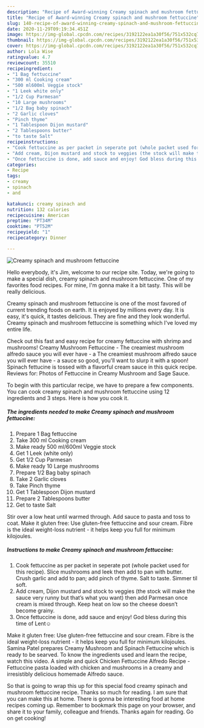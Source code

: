 ```yaml
---
description: "Recipe of Award-winning Creamy spinach and mushroom fettuccine"
title: "Recipe of Award-winning Creamy spinach and mushroom fettuccine"
slug: 140-recipe-of-award-winning-creamy-spinach-and-mushroom-fettuccine
date: 2020-11-29T09:19:34.451Z
image: https://img-global.cpcdn.com/recipes/3192122ea1a30f56/751x532cq70/creamy-spinach-and-mushroom-fettuccine-recipe-main-photo.jpg
thumbnail: https://img-global.cpcdn.com/recipes/3192122ea1a30f56/751x532cq70/creamy-spinach-and-mushroom-fettuccine-recipe-main-photo.jpg
cover: https://img-global.cpcdn.com/recipes/3192122ea1a30f56/751x532cq70/creamy-spinach-and-mushroom-fettuccine-recipe-main-photo.jpg
author: Lola Wise
ratingvalue: 4.7
reviewcount: 35510
recipeingredient:
- "1 Bag fettuccine"
- "300 ml Cooking cream"
- "500 ml600ml Veggie stock"
- "1 Leek white only"
- "1/2 Cup Parmesan"
- "10 Large mushrooms"
- "1/2 Bag baby spinach"
- "2 Garlic cloves"
- "Pinch thyme"
- "1 Tablespoon Dijon mustard"
- "2 Tablespoons butter"
- "to taste Salt"
recipeinstructions:
- "Cook fettuccine as per packet in seperate pot (whole packet used for this recipe). Slice mushrooms and leek then add to pan with butter. Crush garlic and add to pan; add pinch of thyme. Salt to taste. Simmer til soft."
- "Add cream, Dijon mustard and stock to veggies (the stock will make the sauce very runny but that’s what you want) then add Parmesan once cream is mixed through. Keep heat on low so the cheese doesn’t become grainy."
- "Once fettuccine is done, add sauce and enjoy! God bless during this time of Lent☺️"
categories:
- Recipe
tags:
- creamy
- spinach
- and

katakunci: creamy spinach and 
nutrition: 132 calories
recipecuisine: American
preptime: "PT34M"
cooktime: "PT52M"
recipeyield: "1"
recipecategory: Dinner

---
```



![Creamy spinach and mushroom fettuccine](https://img-global.cpcdn.com/recipes/3192122ea1a30f56/751x532cq70/creamy-spinach-and-mushroom-fettuccine-recipe-main-photo.jpg)

Hello everybody, it's Jim, welcome to our recipe site. Today, we're going to make a special dish, creamy spinach and mushroom fettuccine. One of my favorites food recipes. For mine, I'm gonna make it a bit tasty. This will be really delicious.

Creamy spinach and mushroom fettuccine is one of the most favored of current trending foods on earth. It is enjoyed by millions every day. It is easy, it's quick, it tastes delicious. They are fine and they look wonderful. Creamy spinach and mushroom fettuccine is something which I've loved my entire life.

Check out this fast and easy recipe for creamy fettuccine with shrimp and mushrooms! Creamy Mushroom Fettuccine - The creamiest mushroom alfredo sauce you will ever have - a The creamiest mushroom alfredo sauce you will ever have - a sauce so good, you&#39;ll want to slurp it with a spoon! Spinach fettucine is tossed with a flavorful cream sauce in this quick recipe. Reviews for: Photos of Fettuccine in Creamy Mushroom and Sage Sauce.


To begin with this particular recipe, we have to prepare a few components. You can cook creamy spinach and mushroom fettuccine using 12 ingredients and 3 steps. Here is how you cook it.

<!--inarticleads1-->

##### The ingredients needed to make Creamy spinach and mushroom fettuccine:

1. Prepare 1 Bag fettuccine
1. Take 300 ml Cooking cream
1. Make ready 500 ml/600ml Veggie stock
1. Get 1 Leek (white only)
1. Get 1/2 Cup Parmesan
1. Make ready 10 Large mushrooms
1. Prepare 1/2 Bag baby spinach
1. Take 2 Garlic cloves
1. Take Pinch thyme
1. Get 1 Tablespoon Dijon mustard
1. Prepare 2 Tablespoons butter
1. Get to taste Salt


Stir over a low heat until warmed through. Add sauce to pasta and toss to coat. Make it gluten free: Use gluten-free fettuccine and sour cream. Fibre is the ideal weight-loss nutrient - it helps keep you full for minimum kilojoules. 

<!--inarticleads2-->

##### Instructions to make Creamy spinach and mushroom fettuccine:

1. Cook fettuccine as per packet in seperate pot (whole packet used for this recipe). Slice mushrooms and leek then add to pan with butter. Crush garlic and add to pan; add pinch of thyme. Salt to taste. Simmer til soft.
1. Add cream, Dijon mustard and stock to veggies (the stock will make the sauce very runny but that’s what you want) then add Parmesan once cream is mixed through. Keep heat on low so the cheese doesn’t become grainy.
1. Once fettuccine is done, add sauce and enjoy! God bless during this time of Lent☺️


Make it gluten free: Use gluten-free fettuccine and sour cream. Fibre is the ideal weight-loss nutrient - it helps keep you full for minimum kilojoules. Samina Patel prepares Creamy Mushroom and Spinach Fettuccine which is ready to be searved. To know the ingredients used and learn the recipe, watch this video. A simple and quick Chicken Fettuccine Alfredo Recipe - Fettuccine pasta loaded with chicken and mushrooms in a creamy and irresistibly delicious homemade Alfredo sauce. 

So that is going to wrap this up for this special food creamy spinach and mushroom fettuccine recipe. Thanks so much for reading. I am sure that you can make this at home. There is gonna be interesting food at home recipes coming up. Remember to bookmark this page on your browser, and share it to your family, colleague and friends. Thanks again for reading. Go on get cooking!
